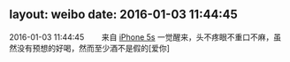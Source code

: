 layout: weibo
date: 2016-01-03 11:44:45
---
2016-01-03 11:44:45  &nbsp;&nbsp;&nbsp;&nbsp;&nbsp;&nbsp; 来自 <a href="sinaweibo://customweibosource" rel="nofollow">iPhone 5s</a>
一觉醒来，头不疼眼不重口不麻，虽然没有预想的好喝，然而至少酒不是假的[爱你] ​​​

